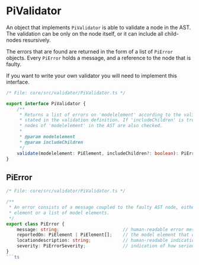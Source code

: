 
#  PiValidator

An object that implements `PiValidator` is able to validate a node in the AST. The
validation can be only on the node itself, or it can include all child-nodes resursively.

The errors that are found are returned in the form of a list of `PiError` objects. Every `PiError`
holds a message, and a reference to the node that is faulty.

If you want to write your own validator you will need to implement this interface.


```ts
/* File: core/src/validator/PiValidator.ts */

export interface PiValidator {
	/**
	 * Returns a list of errors on 'modelelement' according to the validation rules
	 * stated in the validation definition. If 'includeChildren' is true, the child
	 * nodes of 'modelelement' in the AST are also checked.
	 *
	 * @param modelelement
	 * @param includeChildren
	 */
	validate(modelelement: PiElement, includeChildren?: boolean): PiError[];
}

```

## PiError


```ts
/* File: core/src/validator/PiValidator.ts */

/**
 * An error consists of a message coupled to the faulty AST node, either a model
 * element or a list of model elements.
 */
export class PiError {
	message: string;                        // human-readable error message
	reportedOn: PiElement | PiElement[];    // the model element that does not comply
	locationdescription: string;            // human-readable indication of 'reportedOn'
	severity: PiErrorSeverity;              // indication of how serious the error is, default is 'ToDo'
}
```ts
